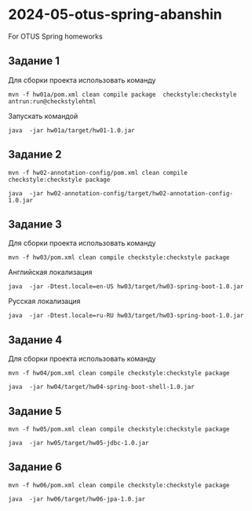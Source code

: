 # 2024-05-otus-spring-abanshin

For OTUS Spring homeworks

## Задание 1
Для сборки проекта использовать команду
```shell
mvn -f hw01a/pom.xml clean compile package  checkstyle:checkstyle antrun:run@checkstylehtml
```
Запускать командой
```shell
java  -jar hw01a/target/hw01-1.0.jar
```

## Задание 2
```shell
mvn -f hw02-annotation-config/pom.xml clean compile checkstyle:checkstyle package 
```

```shell
java  -jar hw02-annotation-config/target/hw02-annotation-config-1.0.jar
```

## Задание 3
Для сборки проекта использовать команду
```shell
mvn -f hw03/pom.xml clean compile checkstyle:checkstyle package
```
Английская локализация
```shell
java  -jar -Dtest.locale=en-US hw03/target/hw03-spring-boot-1.0.jar
```
Русская локализация
```shell
java  -jar -Dtest.locale=ru-RU hw03/target/hw03-spring-boot-1.0.jar
```

## Задание 4
Для сборки проекта использовать команду
```shell
mvn -f hw04/pom.xml clean compile checkstyle:checkstyle package
```

```shell
java  -jar hw04/target/hw04-spring-boot-shell-1.0.jar
```

## Задание 5
```shell
mvn -f hw05/pom.xml clean compile checkstyle:checkstyle package 
```

```shell
java  -jar hw05/target/hw05-jdbc-1.0.jar
```

## Задание 6
```shell
mvn -f hw06/pom.xml clean compile checkstyle:checkstyle package 
```

```shell
java  -jar hw06/target/hw06-jpa-1.0.jar
```
